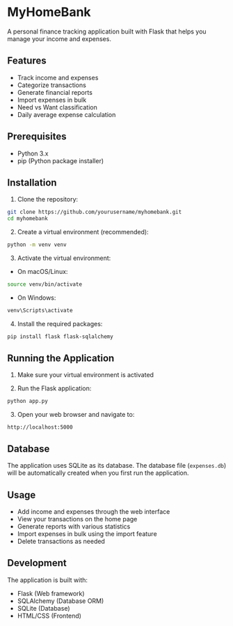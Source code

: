 # MyHomeBank

A personal finance tracking application built with Flask that helps you manage your income and expenses.

## Features

- Track income and expenses
- Categorize transactions
- Generate financial reports
- Import expenses in bulk
- Need vs Want classification
- Daily average expense calculation

## Prerequisites

- Python 3.x
- pip (Python package installer)

## Installation

1. Clone the repository:
```bash
git clone https://github.com/yourusername/myhomebank.git
cd myhomebank
```

2. Create a virtual environment (recommended):
```bash
python -m venv venv
```

3. Activate the virtual environment:
- On macOS/Linux:
```bash
source venv/bin/activate
```
- On Windows:
```bash
venv\Scripts\activate
```

4. Install the required packages:
```bash
pip install flask flask-sqlalchemy
```

## Running the Application

1. Make sure your virtual environment is activated

2. Run the Flask application:
```bash
python app.py
```

3. Open your web browser and navigate to:
```
http://localhost:5000
```

## Database

The application uses SQLite as its database. The database file (`expenses.db`) will be automatically created when you first run the application.

## Usage

- Add income and expenses through the web interface
- View your transactions on the home page
- Generate reports with various statistics
- Import expenses in bulk using the import feature
- Delete transactions as needed

## Development

The application is built with:
- Flask (Web framework)
- SQLAlchemy (Database ORM)
- SQLite (Database)
- HTML/CSS (Frontend)
